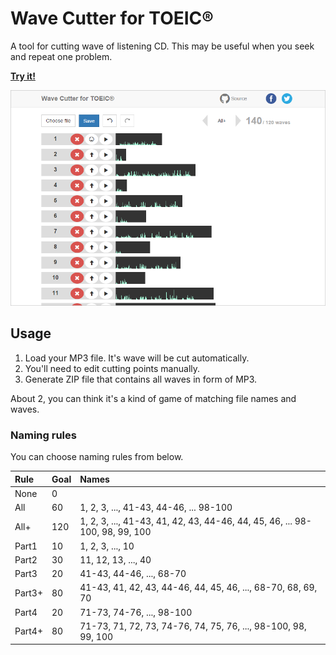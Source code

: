 # Wave Cutter for TOEIC&reg;

A tool for cutting wave of listening CD. This may be useful when you seek and repeat one problem.

**[Try it!](http://jinjor.github.io/wave-cutter-for-toeic)**

<img width="600px" src="./wc4t-screen.png">


## Usage

1. Load your MP3 file. It's wave will be cut automatically.
2. You'll need to edit cutting points manually.
3. Generate ZIP file that contains all waves in form of MP3.

About 2, you can think it's a kind of game of matching file names and waves.


### Naming rules

You can choose naming rules from below.

|Rule|Goal|Names|
|:--|:--|:--|
|None|0||
|All|60|1, 2, 3, ..., 41-43, 44-46, ... 98-100|
|All+|120|1, 2, 3, ..., 41-43, 41, 42, 43, 44-46, 44, 45, 46, ... 98-100, 98, 99, 100|
|Part1|10|1, 2, 3, ..., 10|
|Part2|30|11, 12, 13, ..., 40|
|Part3|20|41-43, 44-46, ..., 68-70|
|Part3+|80|41-43, 41, 42, 43, 44-46, 44, 45, 46, ..., 68-70, 68, 69, 70|
|Part4|20|71-73, 74-76, ..., 98-100|
|Part4+|80|71-73, 71, 72, 73, 74-76, 74, 75, 76, ..., 98-100, 98, 99, 100|
